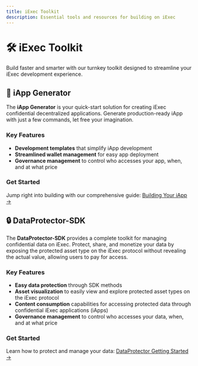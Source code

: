 ```yaml
---
title: iExec Toolkit
description: Essential tools and resources for building on iExec
---
```


# 🛠️ iExec Toolkit

Build faster and smarter with our turnkey toolkit designed to streamline your iExec development experience.

## 🚀 iApp Generator

The **iApp Generator** is your quick-start solution for creating iExec confidential decentralized applications. Generate production-ready iApp with just a few commands, let free your imagination.

### Key Features

- **Development templates** that simplify iApp development
- **Streamlined wallet management** for easy app deployment
- **Governance management** to control who accesses your app, when, and at what price

### Get Started

Jump right into building with our comprehensive guide: [Building Your iApp →](/references/iapp-generator/building-your-iexec-app.md)

## 🔒 DataProtector-SDK

The **DataProtector-SDK** provides a complete toolkit for managing confidential data on iExec. Protect, share, and monetize your data by exposing the protected asset type on the iExec protocol without revealing the actual value, allowing users to pay for access.

### Key Features

- **Easy data protection** through SDK methods
- **Asset visualization** to easily view and explore protected asset types on the iExec protocol
- **Content consumption** capabilities for accessing protected data through confidential iExec applications (iApps)
- **Governance management** to control who accesses your data, when, and at what price

### Get Started

Learn how to protect and manage your data: [DataProtector Getting Started →](/references/dataProtector/getting-started.md)
